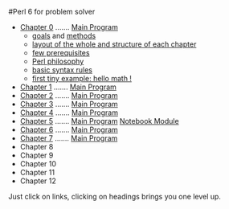 #Perl 6 for problem solver

   + [Chapter 0](/chapter/text0.md) ....... [Main Program](/chapter/bn0.pl6)
     * [goals](/chapter/text0.md#goals) and [methods](/chapter/text0.md#teaching-method)
     * [layout of the whole and structure of each chapter](#chapter-layout)
     * [few prerequisites](/chapter/text0.md#prerequisites)
     * [Perl philosophy](/chapter/text0.md#perl-philosophy)
     * [basic syntax rules](/chapter/text0.md#basic-syntax-rules)
     * [first tiny example: hello math !](/chapter/text0.md#first-example)
   + [Chapter 1](/chapter/text1.md) ....... [Main Program](/chapter/bn1.pl6)
   + [Chapter 2](/chapter/text2.md) ....... [Main Program](/chapter/bn2.pl6)
   + [Chapter 3](/chapter/text3.md) ....... [Main Program](/chapter/bn3.pl6)
   + [Chapter 4](/chapter/text4.md) ....... [Main Program](/chapter/bn4.pl6)
   + [Chapter 5](/chapter/text5.md) ....... [Main Program](/chapter/bn5.pl6) [Notebook Module](/chapter/Notebook5.pm6)
   + [Chapter 6](/chapter/text6.md) ....... [Main Program](/chapter/bn6.pl6)
   + [Chapter 7](/chapter/text7.md) ....... [Main Program](/chapter/bn7.pl6)
   + Chapter 8
   + Chapter 9
   + Chapter 10
   + Chapter 11
   + Chapter 12



   Just click on links, clicking on headings brings you one level up.


